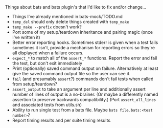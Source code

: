 Things about bats and bats plugin's that I'd like to fix and/or change...

* Things I've already mentioned in bats-mock/TODO.md
* `temp_del` should only delete things created with `temp_make`
* `temp_make --prefix` doesn't work?
* Port some of my setup/teardown inheritance and pairing magic (once I've written it)
* Better error reporting hooks.  Sometimes stderr is given when a test fails sometimes it isn't, provide a mechanism for reporting errors so they're all displayed when a failure occurs.
* `expect_*` to match all of the `assert_*` functions.  Report the error and fail the test, but don't exit immediately
* Print (optionally) saved command output on failure.  Alternatively at least give the saved command output file so the user can see it.
* `fail` (and presumably `assert`?) commands don't fail tests when called from setup/teardown?
* `assert_output` to take an argument per line and additionally assert number of lines of output is a no-brainer.  (Or maybe a differently named assertion to preserve backwards compatibility.)  (Port `assert_all_lines` and associated tests from utils.sh)
* Ability to run single test from a bats file.  Maybe `bats file.bats:<test number>`?
* Report timing results and per suite timing results.
